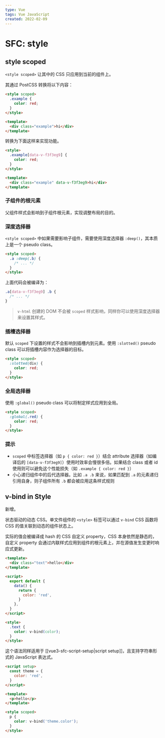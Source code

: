 ```yaml
---
type: Vue
tags: Vue JavaScript
created: 2022-02-09
---
```


# SFC: style

## style scoped

`<style scoped>` 让其中的 CSS 只应用到当前的组件上。

其通过 PostCSS 转换将以下内容：

```html
<style scoped>
  .example {
    color: red;
  }
</style>

<template>
  <div class="example">hi</div>
</template>
```

转换为下面这样来实现功能。

```html
<style>
  .example[data-v-f3f3eg9] {
    color: red;
  }
</style>

<template>
  <div class="example" data-v-f3f3eg9>hi</div>
</template>
```

### 子组件的根元素

父组件样式会影响到子组件根元素，实现调整布局的目的。

### 深度选择器

`<style scoped>` 中如果需要影响子组件，需要使用深度选择器 `:deep()`，其本质上是一个 pseudo class。

```html
<style scoped>
  .a :deep(.b) {
    /* ... */
  }
</style>
```

上面代码会被编译为：

```css
.a[data-v-f3f3eg9] .b {
  /* ... */
}
```

> `v-html` 创建的 DOM 不会被 `scoped` 样式影响，同样你可以使用深度选择器来设置其样式。

### 插槽选择器

默认 `scoped` 下设置的样式不会影响到插槽内到元素。使用 `:slotted()` pseudo class 可以将插槽内容作为选择器的目标。

```html
<style scoped>
  :slotted(div) {
    color: red;
  }
</style>
```

### 全局选择器

使用 `:global()` pseudo class 可以将制定样式应用到全局。

```html
<style scoped>
  :global(.red) {
    color: red;
  }
</style>
```

### 提示

- `scoped` 中标签选择器（如 `p { color: red }`）结合 attribute 选择器（如编译后的 `[data-v-f3f3eg9]`）使用时效率会慢很多倍。如果结合 class 或者 id 使用则可以避免这个性能损失（如 `.example { color: red }`）
- 小心递归组件中的后代选择器。比如 `.a .b` 来说，如果匹配到 `.a` 的元素递归引用自身，则子组件所有 `.b` 都会被应用这条样式规则

## v-bind in Style

新增。

状态驱动的动态 CSS。单文件组件的 `<style>` 标签可以通过 `v-bind` CSS 函数将 CSS 的值关联到动态的组件状态上。

实际的值会被编译成 hash 的 CSS 自定义 property，CSS 本身依然是静态的，自定义 property 会通过内联样式应用到组件的根元素上，并在源值发生变更时响应式更新。

```html
<template>
  <div class="text">hello</div>
</template>

<script>
  export default {
    data() {
      return {
        color: 'red',
      }
    },
  }
</script>

<style>
  .text {
    color: v-bind(color);
  }
</style>
```

这个语法同样适用于 [[vue3-sfc-script-setup|script setup]]，且支持字符串形式的 JavaScript 表达式。

```html
<script setup>
  const theme = {
    color: 'red',
  }
</script>

<template>
  <p>hello</p>
</template>

<style scoped>
  p {
    color: v-bind('theme.color');
  }
</style>
```
